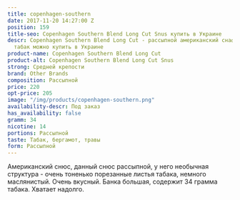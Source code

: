 ```yaml
---
title: copenhagen-southern
date: 2017-11-20 14:27:00 Z
position: 159
title-seo: Copenhagen Southern Blend Long Cut Snus купить в Украине
descr: Copenhagen Southern Blend Long Cut - рассыпной американский снафф, жевательный
  табак можно купить в Украине
product-name: Copenhagen Southern Blend Long Cut
product-alt: Copenhagen Southern Blend Long Cut Snus
strong: Средней крепости
brand: Other Brands
composition: Рассыпной
price: 220
opt-price: 205
image: "/img/products/copenhagen-southern.png"
availability-descr: Под заказ
has_availability: false
gramm: 34
nicotine: 14
portions: Рассыпной
taste: Табак, бергамот, травы
form: Рассыпной
---
```


Американский снюс, данный снюс рассыпной, у него необычная структура - очень тоненько порезанные листья табака, немного маслянистый. Очень вкусный.
Банка большая, содержит 34 грамма табака. Хватает надолго.
